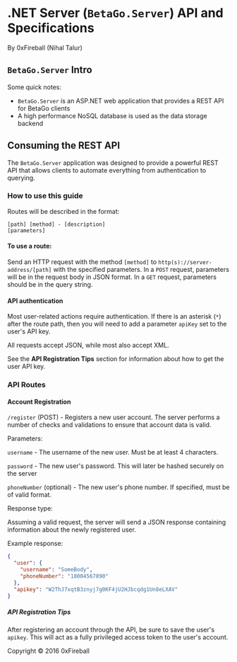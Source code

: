 
# .NET Server (`BetaGo.Server`) API and Specifications

By 0xFireball (Nihal Talur)

## `BetaGo.Server` Intro

Some quick notes:

- `BetaGo.Server` is an ASP.NET web application that provides
a REST API for BetaGo clients
- A high performance NoSQL database is used as the data storage backend

## Consuming the REST API

The `BetaGo.Server` application was designed to provide a powerful REST API
that allows clients to automate everything from authentication to querying.

### How to use this guide

Routes will be described in the format:

```text
[path] [method] - [description]
[parameters]
```

#### To use a route:

Send an HTTP request with the method `[method]` to `http(s)://server-address/[path]`
with the specified parameters. In a `POST` request, parameters will be in the request
body in JSON format. In a `GET` request, parameters should be in the query string.

#### API authentication

Most user-related actions require authentication. If there is an asterisk (`*`) after
the route path, then you will need to add a parameter `apiKey` set to the user's API key.

All requests accept JSON, while most also accept XML.

See the **API Registration Tips** section for information about how to get the user API key.

### API Routes

#### Account Registration

`/register` (POST) - Registers a new user account. The server
performs a number of checks and validations to ensure that account data is valid.

Parameters:

`username` - The username of the new user. Must be at least 4 characters.

`password` - The new user's password. This will later be hashed securely on the server

`phoneNumber` (optional) - The new user's phone number. If specified, must be of valid format.

Response type:

Assuming a valid request, the server will send a JSON response containing
information about the newly registered user.

Example response:

```json
{
  "user": {
    "username": "SomeBody",
    "phoneNumber": "18004567890"
  },
  "apikey": "W2ThJ7xqtB3znyj7g0KF4jU2HJbcqdg1Un8eLXAV"
}
```

##### API Registration Tips

After registering an account through the API, be sure to save the user's `apikey`.
This will act as a fully privileged access token to the user's account. 



Copyright &copy; 2016 0xFireball